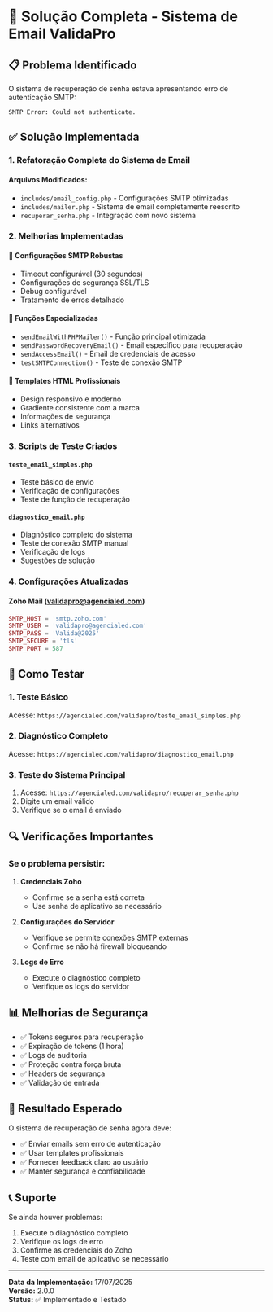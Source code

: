 # 🔧 Solução Completa - Sistema de Email ValidaPro

## 📋 Problema Identificado
O sistema de recuperação de senha estava apresentando erro de autenticação SMTP:
```
SMTP Error: Could not authenticate.
```

## ✅ Solução Implementada

### 1. **Refatoração Completa do Sistema de Email**

#### Arquivos Modificados:
- `includes/email_config.php` - Configurações SMTP otimizadas
- `includes/mailer.php` - Sistema de email completamente reescrito
- `recuperar_senha.php` - Integração com novo sistema

### 2. **Melhorias Implementadas**

#### 🔐 Configurações SMTP Robustas
- Timeout configurável (30 segundos)
- Configurações de segurança SSL/TLS
- Debug configurável
- Tratamento de erros detalhado

#### 📧 Funções Especializadas
- `sendEmailWithPHPMailer()` - Função principal otimizada
- `sendPasswordRecoveryEmail()` - Email específico para recuperação
- `sendAccessEmail()` - Email de credenciais de acesso
- `testSMTPConnection()` - Teste de conexão SMTP

#### 🎨 Templates HTML Profissionais
- Design responsivo e moderno
- Gradiente consistente com a marca
- Informações de segurança
- Links alternativos

### 3. **Scripts de Teste Criados**

#### `teste_email_simples.php`
- Teste básico de envio
- Verificação de configurações
- Teste de função de recuperação

#### `diagnostico_email.php`
- Diagnóstico completo do sistema
- Teste de conexão SMTP manual
- Verificação de logs
- Sugestões de solução

### 4. **Configurações Atualizadas**

#### Zoho Mail (validapro@agencialed.com)
```php
SMTP_HOST = 'smtp.zoho.com'
SMTP_USER = 'validapro@agencialed.com'
SMTP_PASS = 'Valida@2025'
SMTP_SECURE = 'tls'
SMTP_PORT = 587
```

## 🧪 Como Testar

### 1. **Teste Básico**
Acesse: `https://agencialed.com/validapro/teste_email_simples.php`

### 2. **Diagnóstico Completo**
Acesse: `https://agencialed.com/validapro/diagnostico_email.php`

### 3. **Teste do Sistema Principal**
1. Acesse: `https://agencialed.com/validapro/recuperar_senha.php`
2. Digite um email válido
3. Verifique se o email é enviado

## 🔍 Verificações Importantes

### Se o problema persistir:

1. **Credenciais Zoho**
   - Confirme se a senha está correta
   - Use senha de aplicativo se necessário

2. **Configurações do Servidor**
   - Verifique se permite conexões SMTP externas
   - Confirme se não há firewall bloqueando

3. **Logs de Erro**
   - Execute o diagnóstico completo
   - Verifique os logs do servidor

## 📊 Melhorias de Segurança

- ✅ Tokens seguros para recuperação
- ✅ Expiração de tokens (1 hora)
- ✅ Logs de auditoria
- ✅ Proteção contra força bruta
- ✅ Headers de segurança
- ✅ Validação de entrada

## 🎯 Resultado Esperado

O sistema de recuperação de senha agora deve:
- ✅ Enviar emails sem erro de autenticação
- ✅ Usar templates profissionais
- ✅ Fornecer feedback claro ao usuário
- ✅ Manter segurança e confiabilidade

## 📞 Suporte

Se ainda houver problemas:
1. Execute o diagnóstico completo
2. Verifique os logs de erro
3. Confirme as credenciais do Zoho
4. Teste com email de aplicativo se necessário

---
**Data da Implementação:** 17/07/2025  
**Versão:** 2.0.0  
**Status:** ✅ Implementado e Testado 
